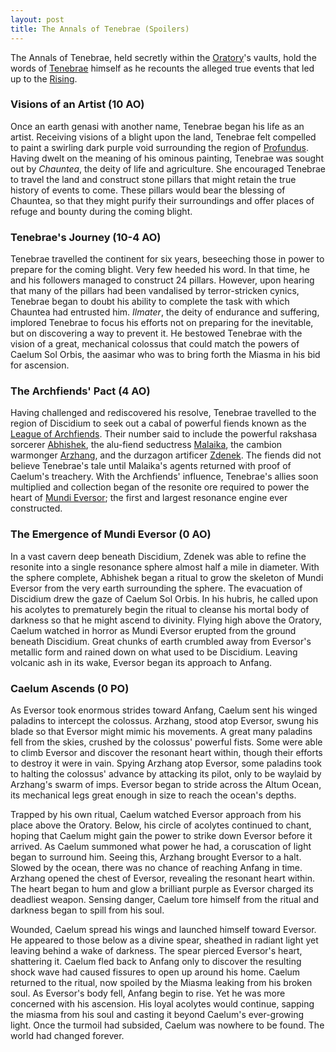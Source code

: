 ```yaml
---
layout: post
title: The Annals of Tenebrae (Spoilers)
---
```


The Annals of Tenebrae, held secretly within the [Oratory]()'s vaults, hold the words of [Tenebrae]() himself as he recounts the alleged true events that led up to the [Rising]().

### Visions of an Artist (10 AO)

Once an earth genasi with another name, Tenebrae began his life as an artist. Receiving visions of a blight upon the land, Tenebrae felt compelled to paint a swirling dark purple void surrounding the region of [Profundus](). Having dwelt on the meaning of his ominous painting, Tenebrae was sought out by *Chauntea*, the deity of life and agriculture. She encouraged Tenebrae to travel the land and construct stone pillars that might retain the true history of events to come. These pillars would bear the blessing of Chauntea, so that they might purify their surroundings and offer places of refuge and bounty during the coming blight.

### Tenebrae's Journey (10-4 AO)

Tenebrae travelled the continent for six years, beseeching those in power to prepare for the coming blight. Very few heeded his word. In that time, he and his followers managed to construct 24 pillars. However, upon hearing that many of the pillars had been vandalised by terror-stricken cynics, Tenebrae began to doubt his ability to complete the task with which Chauntea had entrusted him. *Ilmater*, the deity of endurance and suffering, implored Tenebrae to focus his efforts not on preparing for the inevitable, but on discovering a way to prevent it. He bestowed Tenebrae with the vision of a great, mechanical colossus that could match the powers of Caelum Sol Orbis, the aasimar who was to bring forth the Miasma in his bid for ascension.

### The Archfiends' Pact (4 AO)

Having challenged and rediscovered his resolve, Tenebrae travelled to the region of Discidium to seek out a cabal of powerful fiends known as the [League of Archfiends](). Their number said to include the powerful rakshasa sorcerer [Abhishek](), the alu-fiend seductress [Malaika](), the cambion warmonger [Arzhang](), and the durzagon artificer [Zdenek](). The fiends did not believe Tenebrae's tale until Malaika's agents returned with proof of Caelum's treachery. With the Archfiends' influence, Tenebrae's allies soon multiplied and collection began of the resonite ore required to power the heart of [Mundi Eversor](); the first and largest resonance engine ever constructed.

### The Emergence of Mundi Eversor (0 AO)

In a vast cavern deep beneath Discidium, Zdenek was able to refine the resonite into a single resonance sphere almost half a mile in diameter. With the sphere complete, Abhishek began a ritual to grow the skeleton of Mundi Eversor from the very earth surrounding the sphere. The evacuation of Discidium drew the gaze of Caelum Sol Orbis. In his hubris, he called upon his acolytes to prematurely begin the ritual to cleanse his mortal body of darkness so that he might ascend to divinity. Flying high above the Oratory, Caelum watched in horror as Mundi Eversor erupted from the ground beneath Discidium. Great chunks of earth crumbled away from Eversor's metallic form and rained down on what used to be Discidium. Leaving volcanic ash in its wake, Eversor began its approach to Anfang.

### Caelum Ascends (0 PO)

As Eversor took enormous strides toward Anfang, Caelum sent his winged paladins to intercept the colossus. Arzhang, stood atop Eversor, swung his blade so that Eversor might mimic his movements. A great many paladins fell from the skies, crushed by the colossus' powerful fists. Some were able to climb Eversor and discover the resonant heart within, though their efforts to destroy it were in vain. Spying Arzhang atop Eversor, some paladins took to halting the colossus' advance by attacking its pilot, only to be waylaid by Arzhang's swarm of imps. Eversor began to stride across the Altum Ocean, its mechanical legs great enough in size to reach the ocean's depths.

Trapped by his own ritual, Caelum watched Eversor approach from his place above the Oratory. Below, his circle of acolytes continued to chant, hoping that Caelum might gain the power to strike down Eversor before it arrived. As Caelum summoned what power he had, a coruscation of light began to surround him. Seeing this, Arzhang brought Eversor to a halt. Slowed by the ocean, there was no chance of reaching Anfang in time. Arzhang opened the chest of Eversor, revealing the resonant heart within. The heart began to hum and glow a brilliant purple as Eversor charged its deadliest weapon. Sensing danger, Caelum tore himself from the ritual and darkness began to spill from his soul.

Wounded, Caelum spread his wings and launched himself toward Eversor. He appeared to those below as a divine spear, sheathed in radiant light yet leaving behind a wake of darkness. The spear pierced Eversor's heart, shattering it. Caelum fled back to Anfang only to discover the resulting shock wave had caused fissures to open up around his home. Caelum returned to the ritual, now spoiled by the Miasma leaking from his broken soul. As Eversor's body fell, Anfang begin to rise. Yet he was more concerned with his ascension. His loyal acolytes would continue, sapping the miasma from his soul and casting it beyond Caelum's ever-growing light. Once the turmoil had subsided, Caelum was nowhere to be found. The world had changed forever.
